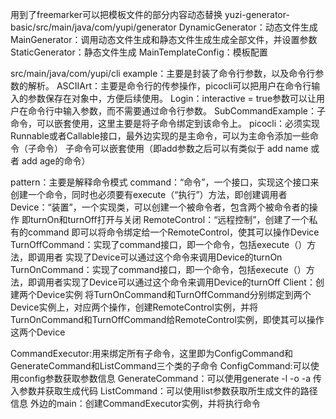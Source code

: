 用到了freemarker可以把模板文件的部分内容动态替换
yuzi-generator-basic/src/main/java/com/yupi/generator
DynamicGenerator：动态文件生成
MainGenerator：调用动态文件生成和静态文件生成生成全部文件，并设置参数
StaticGenerator：静态文件生成
MainTemplateConfig：模板配置

src/main/java/com/yupi/cli
example：主要是封装了命令行参数，以及命令行参数的解析。
ASCIIArt：主要是命令行的传参操作，picocli可以把用户在命令行输入的参数保存在对象中，方便后续使用。
Login：interactive = true参数可以让用户在命令行中输入参数，而不需要通过命令行参数。
SubCommandExample：子命令，可以嵌套使用，这里主要是将子命令绑定到该命令上。
picocli：必须实现Runnable或者Callable<type>接口，最外边实现的是主命令，可以为主命令添加一些命令（子命令）
子命令可以嵌套使用（即add参数之后可以有类似于 add name 或者 add age的命令）

pattern：主要是解释命令模式
command：“命令”，一个接口，实现这个接口来创建一个命令，同时也必须要有execute（“执行”）方法，即创建调用者
Device：“装置”，一个实现类，可以创建一个被命令者，包含两个被命令者的操作 即turnOn和turnOff打开与关闭
RemoteControl：“远程控制”，创建了一个私有的command 即可以将命令绑定给一个RemoteControl，使其可以操作Device
TurnOffCommand：实现了command接口，即一个命令，包括execute（）方法，即调用者 实现了Device可以通过这个命令来调用Device的turnOn
TurnOnCommand：实现了command接口，即一个命令，包括execute（）方法，即调用者实现了Device可以通过这个命令来调用Device的turnOff
Client：创建两个Device实例 将TurnOnCommand和TurnOffCommand分别绑定到两个Device实例上，对应两个操作，创建RemoteControl实例，并将TurnOnCommand和TurnOffCommand给RemoteControl实例，即使其可以操作这两个Device


CommandExecutor:用来绑定所有子命令，这里即为ConfigCommand和GenerateCommand和ListCommand三个类的子命令
ConfigCommand:可以使用config参数获取参数信息
GenerateCommand：可以使用generate -l -o -a 传入参数并获取生成代码
ListCommand：可以使用list参数获取所生成文件的路径信息
外边的main：创建CommandExecutor实例，并将执行命令